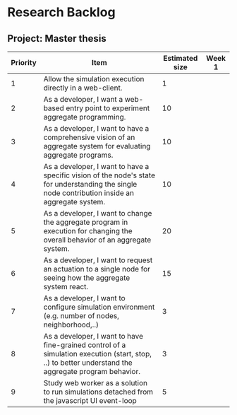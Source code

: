 # Research Backlog

## Project: Master thesis

| Priority | Item                                                         | Estimated size | Week 1 |
| -------- | ------------------------------------------------------------ | -------------- | ------ |
| 1        | Allow the simulation execution directly in a web-client.     | 1              |        |
| 2        | As a developer, I want a web-based entry point to experiment aggregate programming. | 10             |        |
| 3        | As a developer, I want to have a comprehensive vision of an aggregate system for evaluating aggregate programs. | 10             |        |
| 4        | As a developer, I want to have a specific vision of the node's state for understanding the single node contribution inside an aggregate system. | 10             |        |
| 5        | As a developer, I want to change the aggregate program in execution for changing the overall behavior of an aggregate system. | 20             |        |
| 6        | As a developer, I want to request an actuation to a single node for seeing how the aggregate system react. | 15             |        |
| 7        | As a developer, I want to configure simulation environment (e.g. number of nodes, neighborhood,..) | 3              |        |
| 8        | As a developer, I want to have fine-grained control of a simulation execution (start, stop, ..)  to better understand the aggregate program behavior. | 3              |        |
| 9        | Study web worker as a solution to run simulations detached from the javascript UI event-loop | 5              |        |

